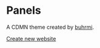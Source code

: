 # Panels

A CDMN theme created by [buhrmi](https://github.com/buhrmi).

[Create new website](https://cms.cdmn.de/sites/new?theme=panels)

